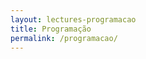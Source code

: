 ```yaml
---
layout: lectures-programacao
title: Programação
permalink: /programacao/
---
```


<!-- You can download the lectures here. We will try to upload lectures prior to their corresponding classes. -->